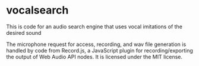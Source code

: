# vocalsearch
This is code for an audio search engine that uses vocal imitations of the desired sound

The microphone request for access, recording, and wav file generation is handled by code from Record.js, a JavaScript plugin for recording/exporting the output of Web Audio API nodes. It is licensed under the MIT license.
